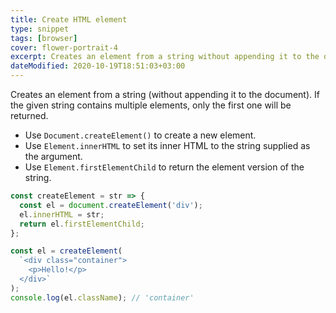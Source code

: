 ```yaml
---
title: Create HTML element
type: snippet
tags: [browser]
cover: flower-portrait-4
excerpt: Creates an element from a string without appending it to the document.
dateModified: 2020-10-19T18:51:03+03:00
---
```


Creates an element from a string (without appending it to the document).
If the given string contains multiple elements, only the first one will be returned.

- Use `Document.createElement()` to create a new element.
- Use `Element.innerHTML` to set its inner HTML to the string supplied as the argument.
- Use `Element.firstElementChild` to return the element version of the string.

```js
const createElement = str => {
  const el = document.createElement('div');
  el.innerHTML = str;
  return el.firstElementChild;
};
```

```js
const el = createElement(
  `<div class="container">
    <p>Hello!</p>
  </div>`
);
console.log(el.className); // 'container'
```
